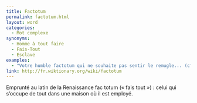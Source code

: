 ```yaml
---
title: Factotum
permalink: factotum.html
layout: word
categories:
  - Mot complexe
synonyms:
  - Homme à tout faire
  - Fais-Tout
  - Esclave
examples:
  - "Votre humble factotum qui ne souhaite pas sentir le remugle... (cf. Correspondance)"
link: http://fr.wiktionary.org/wiki/factotum
---
```


Emprunté au latin de la Renaissance fac totum (« fais tout ») : celui qui s’occupe de tout dans une maison où il est employé. 

